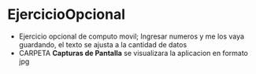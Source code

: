 # EjercicioOpcional
- Ejercicio opcional de computo movil; Ingresar numeros y me los vaya guardando, el texto se ajusta a la cantidad de datos
- CARPETA **Capturas de Pantalla** se visualizara la aplicacion en formato jpg

